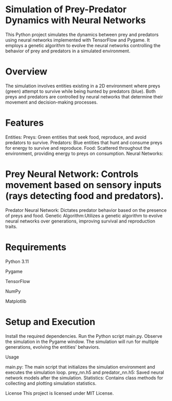 # Simulation of Prey-Predator Dynamics with Neural Networks
This Python project simulates the dynamics between prey and predators using neural networks implemented with TensorFlow and Pygame. It employs a genetic algorithm to evolve the neural networks controlling the behavior of prey and predators in a simulated environment.

# Overview
The simulation involves entities existing in a 2D environment where preys (green) attempt to survive while being hunted by predators (blue). Both preys and predators are controlled by neural networks that determine their movement and decision-making processes.

# Features
Entities:
Preys: Green entities that seek food, reproduce, and avoid predators to survive.
Predators: Blue entities that hunt and consume preys for energy to survive and reproduce.
Food: Scattered throughout the environment, providing energy to preys on consumption.
Neural Networks:

# Prey Neural Network: Controls movement based on sensory inputs (rays detecting food and predators).
Predator Neural Network: Dictates predator behavior based on the presence of preys and food.
Genetic Algorithm:Utilizes a genetic algorithm to evolve neural networks over generations, improving survival and reproduction traits.

# Requirements
Python 3.11

Pygame

TensorFlow

NumPy

Matplotlib

# Setup and Execution
Install the required dependencies.
Run the Python script main.py.
Observe the simulation in the Pygame window.
The simulation will run for multiple generations, evolving the entities' behaviors.

Usage

main.py: The main script that initializes the simulation environment and executes the simulation loop.
prey_nn.h5 and predator_nn.h5: Saved neural network models after the simulation.
Statistics: Contains class methods for collecting and plotting simulation statistics.


License
This project is licensed under MIT License.

